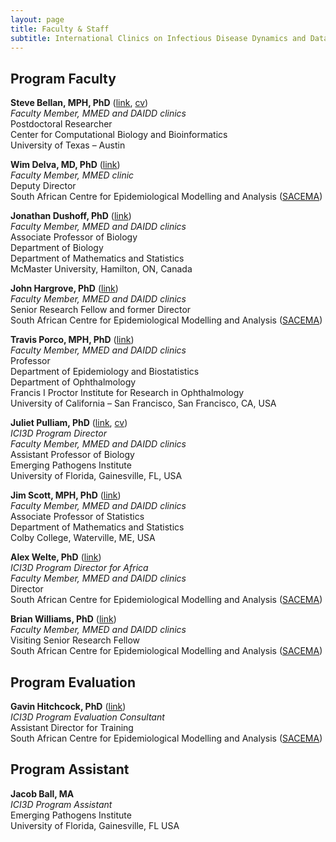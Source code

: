 ```yaml
---
layout: page
title: Faculty & Staff
subtitle: International Clinics on Infectious Disease Dynamics and Data
---
```


## Program Faculty

**Steve Bellan, MPH, PhD** ([link](http://www.bio.utexas.edu/research/meyers/steve_bellan/ "Steve Bellan"), [cv](http://www.bio.utexas.edu/research/meyers/steve_bellan/Steve_Bellan_CV.pdf "Bellan CV")) <br>
*Faculty Member, MMED and DAIDD clinics* <br>
Postdoctoral Researcher <br>
Center for Computational Biology and Bioinformatics <br>
University of Texas – Austin

**Wim Delva, MD, PhD** ([link](http://www.sacema.com/people/staff/ "Wim Delva")) <br>
*Faculty Member, MMED clinic* <br>
Deputy Director <br>
South African Centre for Epidemiological Modelling and Analysis ([SACEMA](http://www.sacema.com/ "SACEMA"))

**Jonathan Dushoff, PhD** ([link](http://www.biology.mcmaster.ca/dushoff/ "Jonathan Dushoff")) <br>
*Faculty Member, MMED and DAIDD clinics* <br>
Associate Professor of Biology <br>
Department of Biology <br>
Department of Mathematics and Statistics <br>
McMaster University, Hamilton, ON, Canada

**John Hargrove, PhD** ([link](http://www.sacema.com/people/staff/ "SACEMA")) <br>
*Faculty Member, MMED and DAIDD clinics* <br>
Senior Research Fellow and former Director <br>
South African Centre for Epidemiological Modelling and Analysis ([SACEMA](http://www.sacema.com/ "SACEMA"))

**Travis Porco, MPH, PhD** ([link](https://proctor.ucsf.edu/faculty/porco "Travis Porco")) <br>
*Faculty Member, MMED and DAIDD clinics* <br>
Professor <br>
Department of Epidemiology and Biostatistics <br>
Department of Ophthalmology <br>
Francis I Proctor Institute for Research in Ophthalmology <br>
University of California – San Francisco, San Francisco, CA, USA

**Juliet Pulliam, PhD** ([link](http://pulliamlab-ufl.github.io/people/pulliam "Juliet Pulliam"), [cv](https://dl.dropbox.com/u/40277704/PulliamCV.pdf "Pulliam CV")) <br>
*ICI3D Program Director* <br>
*Faculty Member, MMED and DAIDD clinics* <br>
Assistant Professor of Biology <br>
Emerging Pathogens Institute <br>
University of Florida, Gainesville, FL, USA

**Jim Scott, MPH, PhD** ([link](http://www.colby.edu/directory_cs/jcscott/ "Jim Scott")) <br>
*Faculty Member, MMED and DAIDD clinics* <br>
Associate Professor of Statistics <br>
Department of Mathematics and Statistics <br>
Colby College, Waterville, ME, USA

**Alex Welte, PhD** ([link](http://www.sacema.com/people/staff/ "Alex Welte")) <br>
*ICI3D Program Director for Africa* <br>
*Faculty Member, MMED and DAIDD clinics* <br>
Director <br>
South African Centre for Epidemiological Modelling and Analysis ([SACEMA](http://www.sacema.com/ "SACEMA")) <br>

**Brian Williams, PhD** ([link](http://www.sacema.com/people/staff/ "Alex Welte")) <br>
*Faculty Member, MMED and DAIDD clinics* <br>
Visiting Senior Research Fellow <br>
South African Centre for Epidemiological Modelling and Analysis ([SACEMA](http://www.sacema.com/ "SACEMA"))

## Program Evaluation

**Gavin Hitchcock, PhD** ([link](http://www.sacema.com/people/staff/ "Alex Welte")) <br>
*ICI3D Program Evaluation Consultant* <br>
Assistant Director for Training <br>
South African Centre for Epidemiological Modelling and Analysis ([SACEMA](http://www.sacema.com/ "SACEMA"))

## Program Assistant

**Jacob Ball, MA** <br>
*ICI3D Program Assistant* <br>
Emerging Pathogens Institute <br>
University of Florida, Gainesville, FL USA
